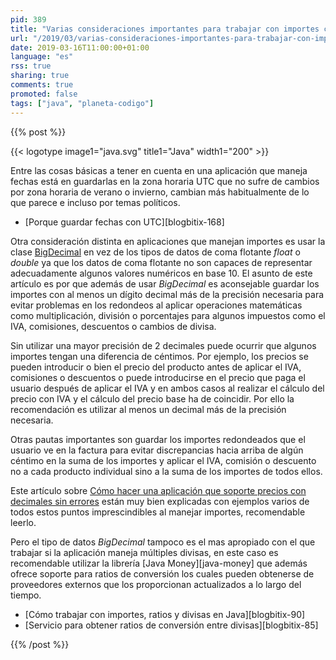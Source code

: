 ```yaml
---
pid: 389
title: "Varias consideraciones importantes para trabajar con importes correctamente (tipo de datos, precisión y guardado)"
url: "/2019/03/varias-consideraciones-importantes-para-trabajar-con-importes-correctamente-tipo-de-datos-precision-y-guardado/"
date: 2019-03-16T11:00:00+01:00
language: "es"
rss: true
sharing: true
comments: true
promoted: false
tags: ["java", "planeta-codigo"]
---
```


{{% post %}}

{{< logotype image1="java.svg" title1="Java" width1="200" >}}

Entre las cosas básicas a tener en cuenta en una aplicación que maneja fechas está en guardarlas en la zona horaria UTC que no sufre de cambios por zona horaria de verano o invierno, cambian más habitualmente de lo que parece e incluso por temas políticos.

* [Porque guardar fechas con UTC][blogbitix-168]

Otra consideración distinta en aplicaciones que manejan importes es usar la clase [BigDecimal](https://docs.oracle.com/en/java/javase/11/docs/api/java.base/java/math/BigDecimal.html) en vez de los tipos de datos de coma flotante _float_ o _double_ ya que los datos de coma flotante no son capaces de representar adecuadamente algunos valores numéricos en base 10. El asunto de este artículo es por que además de usar _BigDecimal_ es aconsejable guardar los importes con al menos un dígito decimal más de la precisión necesaria para evitar problemas en los redondeos al aplicar operaciones matemáticas como multiplicación, división o porcentajes para algunos impuestos como el IVA, comisiones, descuentos o cambios de divisa.

Sin utilizar una mayor precisión de 2 decimales puede ocurrir que algunos importes tengan una diferencia de céntimos. Por ejemplo, los precios se pueden introducir o bien el precio del producto antes de aplicar el IVA, comisiones o descuentos o puede introducirse en el precio que paga el usuario después de aplicar el IVA y en ambos casos al realizar el cálculo del precio con IVA y el cálculo del precio base ha de coincidir. Por ello la recomendación es utilizar al menos un decimal más de la precisión necesaria.

Otras pautas importantes son guardar los importes redondeados que el usuario ve en la factura para evitar discrepancias hacia arriba de algún céntimo en la suma de los importes y aplicar el IVA, comisión o descuento no a cada producto individual sino a la suma de los importes de todos ellos.

Este artículo sobre [Cómo hacer una aplicación que soporte precios con decimales sin errores](http://albertovilches.com/como-hacer-una-aplicacion-que-soporte-precios-con-decimales-sin-errores) están muy bien explicadas con ejemplos varios de todos estos puntos imprescindibles al manejar importes, recomendable leerlo.

Pero el tipo de datos _BigDecimal_ tampoco es el mas apropiado con el que trabajar si la aplicación maneja múltiples divisas, en este caso es recomendable utilizar la librería [Java Money][java-money] que además ofrece soporte para ratios de conversión los cuales pueden obtenerse de proveedores externos que los proporcionan actualizados a lo largo del tiempo.

* [Cómo trabajar con importes, ratios y divisas en Java][blogbitix-90]
* [Servicio para obtener ratios de conversión entre divisas][blogbitix-85]

{{% /post %}}
